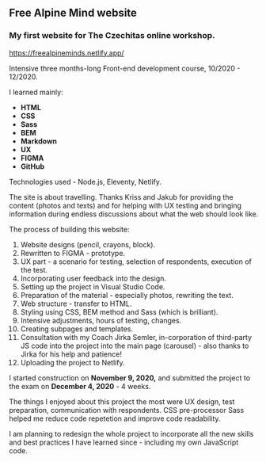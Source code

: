 ## Free Alpine Mind website
### My first website for The Czechitas online workshop.

https://freealpineminds.netlify.app/

Intensive three months-long Front-end development course, 10/2020 - 12/2020.

I learned mainly:

- **HTML**
- **CSS**
- **Sass**
- **BEM**
- **Markdown**
- **UX**
- **FIGMA**
- **GitHub**

Technologies used - Node.js, Eleventy, Netlify.

The site is about travelling. Thanks Kriss and Jakub for providing the content (photos and texts) and for helping with UX testing and bringing information during endless discussions about what the web should look like. 

The process of building this website:
1. Website designs (pencil, crayons, block).
1. Rewritten to FIGMA - prototype.
1. UX part - a scenario for testing, selection of respondents, execution of the test.
1. Incorporating user feedback into the design.
1. Setting up the project in Visual Studio Code.
1. Preparation of the material - especially photos, rewriting the text.
1. Web structure - transfer to HTML.
1. Styling using CSS, BEM method and Sass (which is brilliant).
1. Intensive adjustments, hours of testing, changes.
1. Creating subpages and templates.
1. Consultation with my Coach Jirka Semler, in-corporation of third-party JS code into the project into the main page (carousel) - also thanks to Jirka for his help and patience!
1. Uploading the project to Netlify.

I started construction on **November 9, 2020,** and submitted the project to the exam on **December 4, 2020** - 4 weeks.

The things I enjoyed about this project the most were UX design, test preparation, communication with respondents. CSS pre-processor Sass helped me reduce code repetetion and improve code readability. 

 I am planning to redesign the whole project to incorporate all the new skills and best practices I have learned since - including my own JavaScript code.
